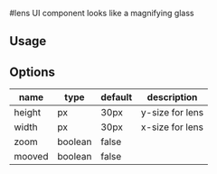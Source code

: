 #lens
UI component looks like a magnifying glass

## Usage

## Options

name | type | default | description
--------|-------|-----------|----------
height | px | 30px | y-size for lens
width | px | 30px | x-size for lens
zoom | boolean | false | 
mooved | boolean | false | 

